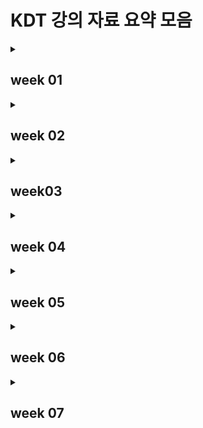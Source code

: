 # KDT 강의 자료 요약 모음

<details>
<summary><h2>week 01</h2></summary>
<div markdown='1'>

### [day 1](week01/markdown.md) 

- What is markdown
- Markdown 문법

### [day 2](week01/git.md)

- Git의 버전 관리
- 기초 흐름
- 기본 명령어

### [day 3](week01/github.md)

- 원격 저장소 Github
- 원격 저장소 명령
- 초기 원격 저장소 설정
- gitignore

### [day 4](week01/git_flow.md)

- What is Branch?
- Branch 관련 명령
- Branch 상황(fast-forward, merge commit, merge commit 충돌)
- Git Flow
- branch 전략
- GitHub Flow model(Shared Repository Model, Fork&Pull Model)

### [day 5](week01/취업특강.md)

- FrontEnd, BackEnd, DevOps, Data Scientist
- SW 직군 채용 공고 사이트
- 취업 과정
  
</div>
</details>

<details>
<summary><h2>week 02</h2></summary>
<div markdown='1'>

### [day 1](week02/python_day1.md)

- 컴퓨터 프로그래밍 언어
- Python의 특징
- 객체, 변수
- 자료형
  - 수치형
  - 분리형
- 연산자
  - 복합 연산자
  - 비교 연산자
  - 논리 연산자
- 컨테이너
  - 문자열
  - 리스트
  - None
- 코드 스타일 가이드
  - 주의사항
  - 주석

### [day2](week02/python_day2.md)

- 형 변환(암시적/명시적)
- String Formatting
- range
- 제어문
  - 조건문
  - 반복문

### [day3](week02/python_day3.md)

- 함수
- 사용자 함수
- 내장 함수
  - 자주 사용하는 내장 함수들

### [day4](week02/python_day4.md)

- Dictionary
- 모듈, 패키지, 라이브러리
- 파이썬 표준 라이브러리
  - random
  - datetime
  - os
- 디버깅
- 에러
- 예외처리

### [day5](week02/python_day5.md)

- 파일 입/출력
- JSON

</div>
</details>

<details>
<summary><h2>week03</h2></summary>
<div markdown='1'>

### [day1](week03/python_day6.md)

- tuple
- set
- type에 따른 method
  - string
  - list
  - set
  - dictionary

### [day2](week03/python_day7.md)

- 사용자 정의 함수
- 함수의 입력
- 함수의 결과값
- 함수의 범위

### [day3](week03/python_day8.md)

- 객체, 객체 지향 프로그래밍
- 객체의 요소
- 인스턴스
  - 인스턴스 변수
  - 인스턴스 메서드

### [day4](week03/python_day9.md)

- 클래스
- 상속
- Python 추가 문법
  - 조건 표현식
  - List Comprehension
  - Dictionary Comprehension
  - lambda 표현식
- Type annotation
- Positional-only parameters

### [day5](week03/python_day10.md)

- API
- API 활용 시 확인 사항
- 3주차 프로젝트
- 프로젝트 후기

</div>
</details>

<details>
<summary><h2>week 04</h2></summary>
<div markdown='1'>

### [day1](week04/algorithm_day1.md)

- 알고리즘
- 코딩테스트에서 평가하는 두 가지 사항
- 1일차 알고리즘 실습

### [day2](week04/algorithm_day2.md)

- 시간 복잡도
- 리스트
  - 배열
  - 연결 리스트
- 2일차 알고리즘 실습

### [day3](week04/algorithm_day3.md)

- 문자열 조작
- 아스키 코드
- 3일차 알고리즘 실습

### [day4](week04/algorithm_day4.md)

- 해시 테이블
- Dictionary
- 4일차 알고리즘 실습

### [day5](week04/algorithm_day5.md)

- 특강
- 코딩테스트 모의고사

</div>
</details>

<details>
<summary><h2>week 05</h2></summary>
<div markdown='1'>

### [day1](week05/algorithm_day6.md)

- 스택
- 큐
- 6일차 알고리즘 실습

### [day2](week05/algorithm_day7.md)

- 우선순위 큐
- 힙
- 셋
- 7일차 알고리즘 실습

</div>
</details>

<details>
<summary><h2>week 06</h2></summary>
<div markdown='1'>

### [day1](week06/algorithm_day8.md)

- 이차원 리스트
- 8일차 알고리즘 실습

### [day2](week06/algorithm_day9.md)

- 이차원 리스트 순회
- 이차원 리스트 전치
- 이차원 리스트 회전

### [day3](week06/algorithm_day10.md)

- Brute-force
- Delta search

### [day4](week06/algorithm_day11.md)

- 그래프
- 그래프의 표현 방법

### [day5](week06/algorithm_day12.md)

- 코딩테스트 모의고사 풀이
- 코딩테스트 모의고사 후기

</div>
</details>

<details>
<summary><h2>week 07</h2></summary>
<div markdown='1'>

### [day1](week07/algorithm_day13.md)

- 그래프 탐색 알고리즘
- DFS

### [day2](week07/algorithm_day14.md)

- 기본 코딩테스트 유형
- 단순 구현 방법

### [day3](week07/DB_day1.md)

- 데이터베이스의 필요성
- 데이터베이스란 무엇인가
- 관계형 데이터베이스
- RDBMS

### [day4](week07/DB_day2.md)

- SQL
- SQL statement
- SQL 용어 정리
- Querying data
- Sorting data

</div>
</details>
